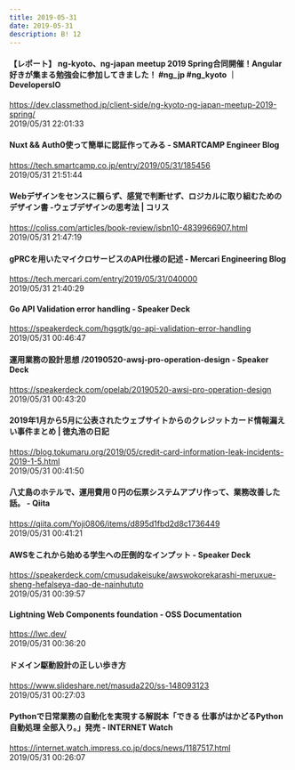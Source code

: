 ```yaml
---
title: 2019-05-31
date: 2019-05-31
description: B! 12
---
```


#### 【レポート】 ng-kyoto、ng-japan meetup 2019 Spring合同開催！Angular好きが集まる勉強会に参加してきました！ #ng_jp #ng_kyoto ｜ DevelopersIO
https://dev.classmethod.jp/client-side/ng-kyoto-ng-japan-meetup-2019-spring/<br>
2019/05/31 22:01:33<br>


#### Nuxt && Auth0使って簡単に認証作ってみる - SMARTCAMP Engineer Blog
https://tech.smartcamp.co.jp/entry/2019/05/31/185456<br>
2019/05/31 21:51:44<br>


####   Webデザインをセンスに頼らず、感覚で判断せず、ロジカルに取り組むためのデザイン書 -ウェブデザインの思考法 | コリス
https://coliss.com/articles/book-review/isbn10-4839966907.html<br>
2019/05/31 21:47:19<br>


#### gPRCを用いたマイクロサービスのAPI仕様の記述 - Mercari Engineering Blog
https://tech.mercari.com/entry/2019/05/31/040000<br>
2019/05/31 21:40:29<br>


#### Go API Validation error  handling - Speaker Deck
https://speakerdeck.com/hgsgtk/go-api-validation-error-handling<br>
2019/05/31 00:46:47<br>


#### 運用業務の設計思想 /20190520-awsj-pro-operation-design - Speaker Deck
https://speakerdeck.com/opelab/20190520-awsj-pro-operation-design<br>
2019/05/31 00:43:20<br>


#### 2019年1月から5月に公表されたウェブサイトからのクレジットカード情報漏えい事件まとめ | 徳丸浩の日記
https://blog.tokumaru.org/2019/05/credit-card-information-leak-incidents-2019-1-5.html<br>
2019/05/31 00:41:50<br>


#### 八丈島のホテルで、運用費用０円の伝票システムアプリ作って、業務改善した話。 - Qiita
https://qiita.com/Yoji0806/items/d895d1fbd2d8c1736449<br>
2019/05/31 00:41:21<br>


#### AWSをこれから始める学生への圧倒的なインプット - Speaker Deck
https://speakerdeck.com/cmusudakeisuke/awswokorekarashi-meruxue-sheng-hefalseya-dao-de-nainhututo<br>
2019/05/31 00:39:57<br>


#### Lightning Web Components foundation - OSS Documentation
https://lwc.dev/<br>
2019/05/31 00:36:20<br>


#### ドメイン駆動設計の正しい歩き方
https://www.slideshare.net/masuda220/ss-148093123<br>
2019/05/31 00:27:03<br>


#### Pythonで日常業務の自動化を実現する解説本「できる 仕事がはかどるPython自動処理 全部入り。」発売 - INTERNET Watch
https://internet.watch.impress.co.jp/docs/news/1187517.html<br>
2019/05/31 00:26:07<br>



